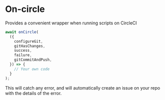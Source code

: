 # On-circle

Provides a convenient wrapper when running scripts on CircleCI

```js
await onCircle(
  ({
    configureGit,
    gitHasChanges,
    success,
    failure,
    gitCommitAndPush,
  }) => {
    // Your own code
  }
);
```

This will catch any error, and will automatically create an issue on your repo
with the details of the error.
